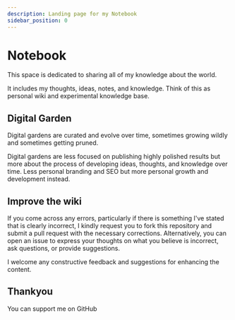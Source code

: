 ```yaml
---
description: Landing page for my Notebook
sidebar_position: 0
---
```


# Notebook

This space is dedicated to sharing all of my knowledge about the world.

It includes my thoughts, ideas, notes, and knowledge. Think of this as personal wiki and experimental knowledge base.

## Digital Garden

Digital gardens are curated and evolve over time, sometimes growing wildly and sometimes getting pruned.

Digital gardens are less focused on publishing highly polished results but more about the process of developing ideas, thoughts, and knowledge over time. Less personal branding and SEO but more personal growth and development instead.

## Improve the wiki

If you come across any errors, particularly if there is something I've stated that is clearly incorrect, I kindly request you to fork this repository and submit a pull request with the necessary corrections.
Alternatively, you can open an issue to express your thoughts on what you believe is incorrect, ask questions, or provide suggestions.

I welcome any constructive feedback and suggestions for enhancing the content.

## Thankyou

You can support me on GitHub
